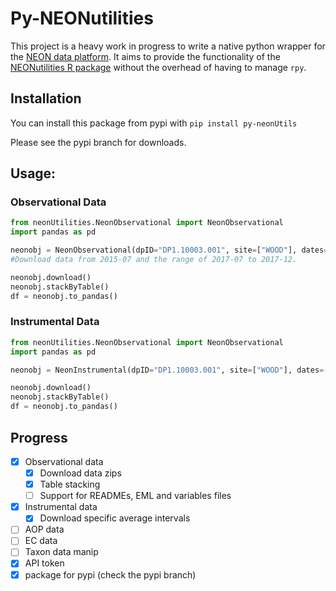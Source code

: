 # Py-NEONutilities

This project is a heavy work in progress to write a native python wrapper for the [NEON data platform](https://data.neonscience.org).
It aims to provide the functionality of the [NEONutilities R package](https://github.com/NEONScience/NEON-utilities/tree/master/neonUtilities)
without the overhead of having to manage `rpy`.

## Installation
You can install this package from pypi with `pip install py-neonUtils`

Please see the pypi branch for downloads.

## Usage:

### Observational Data
```python
from neonUtilities.NeonObservational import NeonObservational
import pandas as pd

neonobj = NeonObservational(dpID="DP1.10003.001", site=["WOOD"], dates=["2015-07",["2017-07","2017-12"]], package="basic")
#Download data from 2015-07 and the range of 2017-07 to 2017-12.

neonobj.download()
neonobj.stackByTable()
df = neonobj.to_pandas()
```
### Instrumental Data 
```python
from neonUtilities.NeonObservational import NeonObservational
import pandas as pd

neonobj = NeonInstrumental(dpID="DP1.10003.001", site=["WOOD"], dates=["2015-07",["2017-07","2017-12"]], avg=30, package="basic")

neonobj.download()
neonobj.stackByTable()
df = neonobj.to_pandas()
```



## Progress
- [X] Observational data
  - [X] Download data zips 
  - [X] Table stacking
  - [ ] Support for READMEs, EML and variables files
- [X] Instrumental data
  - [X] Download specific average intervals
- [ ] AOP data
- [ ] EC data
- [ ] Taxon data manip
- [X] API token
- [X] package for pypi (check the pypi branch)
